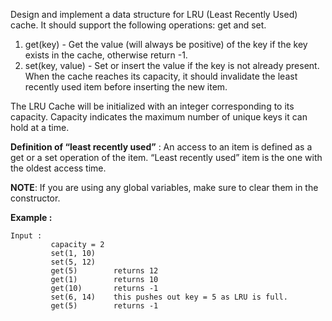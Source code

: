 Design and implement a data structure for LRU (Least Recently Used) cache. It should support the following operations: get and set.

1. get(key) - Get the value (will always be positive) of the key if the key exists in the cache, otherwise return -1.
2. set(key, value) - Set or insert the value if the key is not already present. When the cache reaches its capacity, it should invalidate the least recently used item before inserting the new item.

The LRU Cache will be initialized with an integer corresponding to its capacity. Capacity indicates the maximum number of unique keys it can hold at a time.

**Definition of “least recently used”** : An access to an item is defined as a get or a set operation of the item. “Least recently used” item is the one with the oldest access time.

**NOTE**: If you are using any global variables, make sure to clear them in the constructor. 

**Example :**
```
Input : 
         capacity = 2
         set(1, 10)
         set(5, 12)
         get(5)        returns 12
         get(1)        returns 10
         get(10)       returns -1
         set(6, 14)    this pushes out key = 5 as LRU is full. 
         get(5)        returns -1
```
